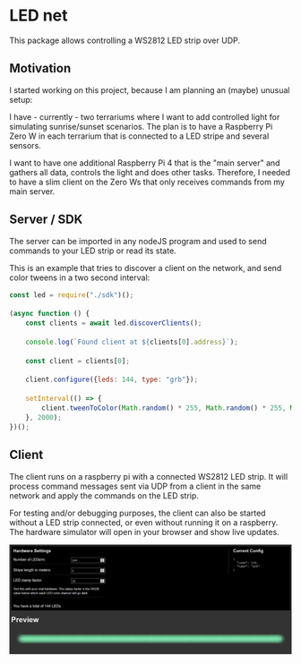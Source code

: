 # LED net

This package allows controlling a WS2812 LED strip over UDP.

## Motivation

I started working on this project, because I am planning an (maybe) unusual setup:

I have - currently - two terrariums where I want to add controlled light for simulating sunrise/sunset scenarios.
The plan is to have a Raspberry Pi Zero W in each terrarium that is connected to a LED stripe and several sensors.

I want to have one additional Raspberry Pi 4 that is the "main server" and gathers all data, controls the light and
does other tasks. Therefore, I needed to have a slim client on the Zero Ws that only receives commands from my main server.  

## Server / SDK

The server can be imported in any nodeJS program and used to send commands to your LED strip or read its state.

This is an example that tries to discover a client on the network, and send color tweens in a two second interval:

```javascript
const led = require("./sdk")();

(async function () {
    const clients = await led.discoverClients();

    console.log(`Found client at ${clients[0].address}`);

    const client = clients[0];

    client.configure({leds: 144, type: "grb"});

    setInterval(() => {
        client.tweenToColor(Math.random() * 255, Math.random() * 255, Math.random() * 255);
    }, 2000);
})();
```

## Client

The client runs on a raspberry pi with a connected WS2812 LED strip. It will process command messages
sent via UDP from a client in the same network and apply the commands on the LED strip.

For testing and/or debugging purposes, the client can also be started without a LED strip connected, or even
without running it on a raspberry. The hardware simulator will open in your browser and show live updates.

![Screenshot of the hardware simulator](./screenshot.png)

